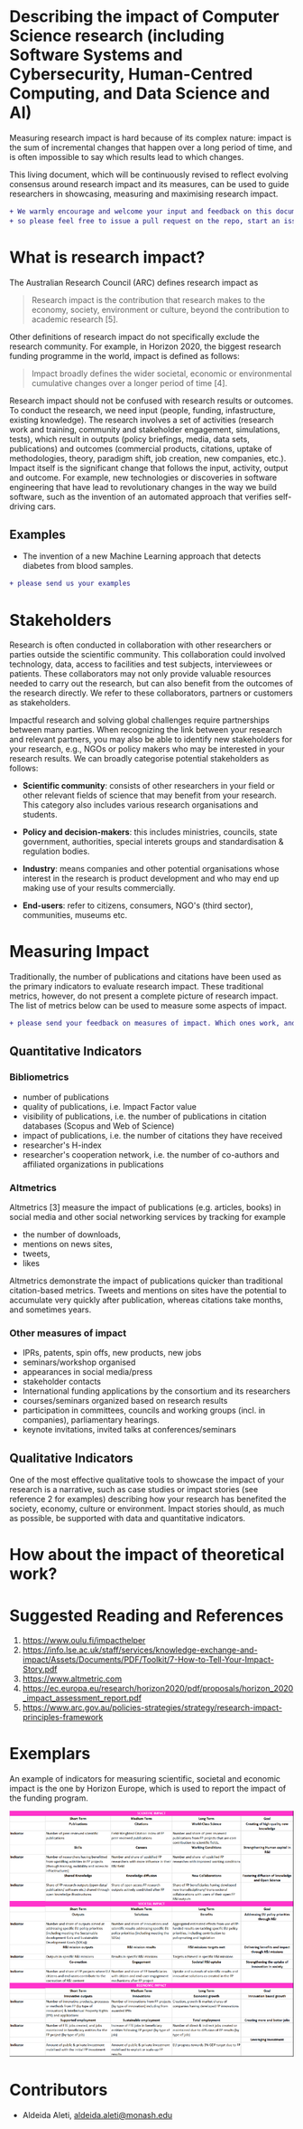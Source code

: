 
# Describing the impact of Computer Science research (including Software Systems and Cybersecurity, Human-Centred Computing, and Data Science and AI)

Measuring research impact is hard because of its complex nature: impact is the sum of incremental changes that happen over a long period of time, and is often impossible to say which results lead to which changes. 


This living document, which will be continuously revised to reflect evolving consensus around research impact and its measures, can be used to guide researchers in showcasing, measuring and maximising research impact.

```diff 
+ We warmly encourage and welcome your input and feedback on this document, 
+ so please feel free to issue a pull request on the repo, start an issue, or e-mail us directly.
```

# What is research impact?

The Australian Research Council (ARC) defines research impact as 
> Research impact is the contribution that research makes to the economy, society, environment or culture, beyond the contribution to academic research [5]. 

Other definitions of research impact do not specifically exclude the research community. For example, in Horizon 2020, the biggest research funding programme in the world, impact is defined as follows: 

> Impact broadly defines the wider societal, economic or environmental cumulative changes over a longer period of time [4]. 

Research impact should not be confused with research results or outcomes. To conduct the research, we need input (people, funding, infastructure, existing knowledge). The research involves a set of activities (research work and training, community and stakeholder engagement, simulations, tests), which result in outputs (policy briefings, media, data sets, publications) and outcomes (commercial products, citations, uptake of methodologies, theory, paradigm shift, job creation, new companies, etc.). Impact itself is the significant change that follows the input, activity, output and outcome. For example, new technologies or discoveries in software engineering that have lead to revolutionary changes in the way we build software, such as the invention of an automated approach that verifies self-driving cars. 

## Examples

- The invention of a new Machine Learning approach that detects diabetes from blood samples.
```diff 
+ please send us your examples
```


# Stakeholders

Research is often conducted in collaboration with other researchers or parties outside the scientific community. This collaboration could involved technology, data, access to facilities and test subjects, interviewees or patients. These collaborators may not only provide valuable resources needed to carry out the research, but can also benefit from the outcomes of the research directly. We refer to these collaborators, partners or customers as stakeholders.  

Impactful research and solving global challenges require partnerships between many parties. When recognizing the link between your research and relevant partners, you may also be able to identify new stakeholders for your research, e.g., NGOs or policy makers who may be interested in your research results. We can broadly categorise potential stakeholders as follows:

- **Scientific community**: consists of other researchers in your field or other relevant fields of science that may benefit from your research. This category also includes various research organisations and students. 

- **Policy and decision-makers**: this includes ministries, councils, state government, authorities, special interets groups and standardisation & regulation bodies. 

- **Industry**: means companies and other potential organisations whose interest in the research is product development and who may end up making use of your results commercially. 

- **End-users**: refer to citizens, consumers, NGO's (third sector), communities, museums etc. 


# Measuring Impact

Traditionally, the number of publications and citations have been used as the primary indicators to evaluate research impact. These traditional metrics, however, do not present a complete picture of research impact. The list of metrics below can be used to measure some aspects of impact.

```diff 
+ please send your feedback on measures of impact. Which ones work, and for what purpose?
```

## Quantitative Indicators

### Bibliometrics

- number of publications 
- quality of publications, i.e.  Impact Factor value 
- visibility of publications, i.e. the number of publications in citation databases (Scopus and Web of Science) 
- impact of publications, i.e. the number of citations they have received 
- researcher's H-index 
- researcher's cooperation network, i.e. the number of co-authors and affiliated organizations in publications

### Altmetrics

Altmetrics [3] measure the impact of publications (e.g. articles, books) in social media and other social networking services by tracking for example 
- the number of downloads, 
- mentions on news sites, 
- tweets, 
- likes

Altmetrics demonstrate the impact of publications quicker than traditional citation-based metrics. Tweets and mentions on sites have the potential to accumulate very quickly after publication, whereas citations take months, and sometimes years. 

### Other measures of impact

- IPRs, patents, spin offs, new products, new jobs 
- seminars/workshop organised 
- appearances in social media/press 
- stakeholder contacts 
- International funding applications by the consortium and its researchers 
- courses/seminars organized based on research results 
- participation in committees, councils and working groups (incl. in companies), parliamentary hearings.
- keynote invitations, invited talks at conferences/seminars

## Qualitative Indicators

One of the most effective qualitative tools to showcase the impact of your research is a narrative, such as case studies or impact stories (see reference 2 for examples) describing how your research has benefited the society, economy, culture or environment. Impact stories should, as much as possible, be supported with data and quantitative indicators. 

# How about the impact of theoretical work?


# Suggested Reading and References
 1. https://www.oulu.fi/impacthelper
 2. https://info.lse.ac.uk/staff/services/knowledge-exchange-and-impact/Assets/Documents/PDF/Toolkit/7-How-to-Tell-Your-Impact-Story.pdf
 3. https://www.altmetric.com
 4. https://ec.europa.eu/research/horizon2020/pdf/proposals/horizon_2020_impact_assessment_report.pdf
 5. https://www.arc.gov.au/policies-strategies/strategy/research-impact-principles-framework
 
 
 # Exemplars
 
 An example of indicators for measuring scientific, societal and economic impact is the one by Horizon Europe, which is used to report the impact of the funding program.
 
 ![alt text](https://github.com/aaleti/ResearchImpact/blob/main/HEU%20indicators_0.png?raw=true)
 
 # Contributors
 - Aldeida Aleti, aldeida.aleti@monash.edu
 

